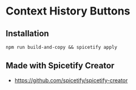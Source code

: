 # Context History Buttons

## Installation

```
npm run build-and-copy && spicetify apply
```

## Made with Spicetify Creator

-   https://github.com/spicetify/spicetify-creator
